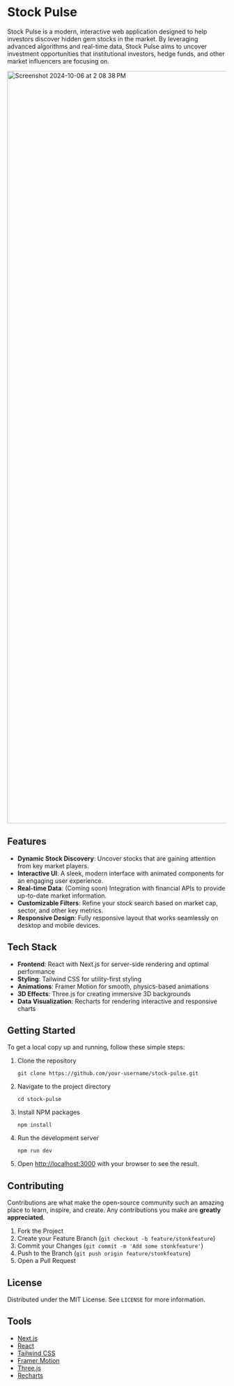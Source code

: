 # Stock Pulse
Stock Pulse is a modern, interactive web application designed to help investors discover hidden gem stocks in the market. By leveraging advanced algorithms and real-time data, Stock Pulse aims to uncover investment opportunities that institutional investors, hedge funds, and other market influencers are focusing on.

<img width="1723" alt="Screenshot 2024-10-06 at 2 08 38 PM" src="https://github.com/user-attachments/assets/c6ffa5bf-6a03-427e-b2e4-1de2b0977f83">

## Features

- **Dynamic Stock Discovery**: Uncover stocks that are gaining attention from key market players.
- **Interactive UI**: A sleek, modern interface with animated components for an engaging user experience.
- **Real-time Data**: (Coming soon) Integration with financial APIs to provide up-to-date market information.
- **Customizable Filters**: Refine your stock search based on market cap, sector, and other key metrics.
- **Responsive Design**: Fully responsive layout that works seamlessly on desktop and mobile devices.

## Tech Stack

- **Frontend**: React with Next.js for server-side rendering and optimal performance
- **Styling**: Tailwind CSS for utility-first styling
- **Animations**: Framer Motion for smooth, physics-based animations
- **3D Effects**: Three.js for creating immersive 3D backgrounds
- **Data Visualization**: Recharts for rendering interactive and responsive charts

## Getting Started

To get a local copy up and running, follow these simple steps:

1. Clone the repository
   ```
   git clone https://github.com/your-username/stock-pulse.git
   ```

2. Navigate to the project directory
   ```
   cd stock-pulse
   ```

3. Install NPM packages
   ```
   npm install
   ```

4. Run the development server
   ```
   npm run dev
   ```

5. Open [http://localhost:3000](http://localhost:3000) with your browser to see the result.

## Contributing

Contributions are what make the open-source community such an amazing place to learn, inspire, and create. Any contributions you make are **greatly appreciated**.

1. Fork the Project
2. Create your Feature Branch (`git checkout -b feature/stonkfeature`)
3. Commit your Changes (`git commit -m 'Add some stonkfeature'`)
4. Push to the Branch (`git push origin feature/stonkfeature`)
5. Open a Pull Request

## License

Distributed under the MIT License. See `LICENSE` for more information.


## Tools

- [Next.js](https://nextjs.org/)
- [React](https://reactjs.org/)
- [Tailwind CSS](https://tailwindcss.com/)
- [Framer Motion](https://www.framer.com/motion/)
- [Three.js](https://threejs.org/)
- [Recharts](https://recharts.org/en-US/)
